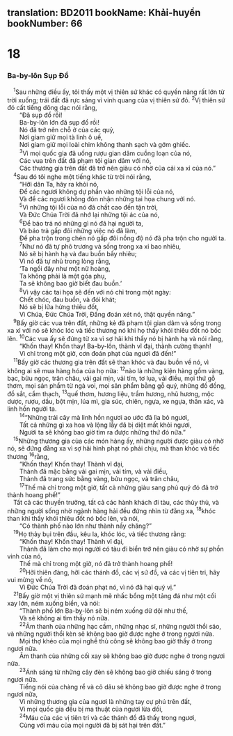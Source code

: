 translation: BD2011
bookName: Khải-huyền 
bookNumber: 66
-------

<div class="title"><h1>18</h1><h3>Ba-by-lôn Sụp Ðổ</h3></div>
<span class="verse kh_18_1"> <sup>1</sup>Sau những điều ấy, tôi thấy một vị thiên sứ khác có quyền năng rất lớn từ trời xuống; trái đất đã rực sáng vì vinh quang của vị thiên sứ đó. </span>
<span class="verse kh_18_2"><sup>2</sup>Vị thiên sứ đó cất tiếng dõng dạc nói rằng,<br/>  “Ðã sụp đổ rồi!<br/>  Ba-by-lôn lớn đã sụp đổ rồi!<br/>  Nó đã trở nên chỗ ở của các quỷ,<br/>  Nơi giam giữ mọi tà linh ô uế,<br/>  Nơi giam giữ mọi loài chim không thanh sạch và gớm ghiếc.<br/></span>
<span class="verse kh_18_3">  <sup>3</sup>Vì mọi quốc gia đã uống rượu gian dâm cuồng loạn của nó,<br/>  Các vua trên đất đã phạm tội gian dâm với nó,<br/>  Các thương gia trên đất đã trở nên giàu có nhờ của cải xa xỉ của nó.”<br/></span>
<span class="verse kh_18_4"> <sup>4</sup>Sau đó tôi nghe một tiếng khác từ trời nói rằng,<br/>  “Hỡi dân Ta, hãy ra khỏi nó,<br/>  Ðể các ngươi không dự phần vào những tội lỗi của nó,<br/>  Và để các ngươi không đón nhận những tai họa chung với nó.<br/></span>
<span class="verse kh_18_5">  <sup>5</sup>Vì những tội lỗi của nó đã chất cao đến tận trời,<br/>  Và Ðức Chúa Trời đã nhớ lại những tội ác của nó,<br/></span>
<span class="verse kh_18_6">  <sup>6</sup>Ðể báo trả nó những gì nó đã hại người ta,<br/>  Và báo trả gấp đôi những việc nó đã làm,<br/>  Ðể pha trộn trong chén nó gấp đôi nồng độ nó đã pha trộn cho người ta.<br/></span>
<span class="verse kh_18_7">  <sup>7</sup>Như nó đã tự phô trương và sống trong xa xỉ bao nhiêu,<br/>  Nó sẽ bị hành hạ và đau buồn bấy nhiêu;<br/>  Vì nó đã tự nhủ trong lòng rằng,<br/>  ‘Ta ngồi đây như một nữ hoàng,<br/>  Ta không phải là một góa phụ,<br/>  Ta sẽ không bao giờ biết đau buồn.’<br/></span>
<span class="verse kh_18_8">  <sup>8</sup>Vì vậy các tai họa sẽ đến với nó chỉ trong một ngày:<br/>  Chết chóc, đau buồn, và đói khát;<br/>  Nó sẽ bị lửa hừng thiêu đốt,<br/>  Vì Chúa, Ðức Chúa Trời, Ðấng đoán xét nó, thật quyền năng.”<br/></span>
<span class="verse kh_18_9"> <sup>9</sup>Bấy giờ các vua trên đất, những kẻ đã phạm tội gian dâm và sống trong xa xỉ với nó sẽ khóc lóc và tiếc thương nó khi họ thấy khói thiêu đốt nó bốc lên. </span>
<span class="verse kh_18_10"><sup>10</sup>Các vua ấy sẽ đứng từ xa vì sợ hãi khi thấy nó bị hành hạ và nói rằng,<br/>  “Khốn thay! Khốn thay! Ba-by-lôn, thành vĩ đại, thành cường thạnh!<br/>  Vì chỉ trong một giờ, cơn đoán phạt của ngươi đã đến!”<br/></span>
<span class="verse kh_18_11"> <sup>11</sup>Bấy giờ các thương gia trên đất sẽ than khóc và đau buồn về nó, vì không ai sẽ mua hàng hóa của họ nữa: </span>
<span class="verse kh_18_12"><sup>12</sup>nào là những kiện hàng gồm vàng, bạc, bửu ngọc, trân châu, vải gai mịn, vải tím, tơ lụa, vải điều, mọi thứ gỗ thơm, mọi sản phẩm từ ngà voi, mọi sản phẩm bằng gỗ quý, những đồ đồng, đồ sắt, cẩm thạch, </span>
<span class="verse kh_18_13"><sup>13</sup>quế thơm, hương liệu, trầm hương, nhũ hương, mộc dược, rượu, dầu, bột mịn, lúa mì, gia súc, chiên, ngựa, xe ngựa, thân xác, và linh hồn người ta. <br/></span>
<span class="verse kh_18_14">  <sup>14</sup>“Những trái cây mà linh hồn ngươi ao ước đã lìa bỏ ngươi,<br/>  Tất cả những gì xa hoa và lộng lẫy đã bị diệt mất khỏi ngươi,<br/>  Người ta sẽ không bao giờ tìm ra được những thứ đó nữa.”<br/></span>
<span class="verse kh_18_15"> <sup>15</sup>Những thương gia của các món hàng ấy, những người được giàu có nhờ nó, sẽ đứng đằng xa vì sợ hãi hình phạt nó phải chịu, mà than khóc và tiếc thương </span>
<span class="verse kh_18_16"><sup>16</sup>rằng,<br/>  “Khốn thay! Khốn thay! Thành vĩ đại,<br/>  Thành đã mặc bằng vải gai mịn, vải tím, và vải điều,<br/>  Thành đã trang sức bằng vàng, bửu ngọc, và trân châu,<br/></span>
<span class="verse kh_18_17">  <sup>17</sup>Thế mà chỉ trong một giờ, tất cả những giàu sang phú quý đó đã trở thành hoang phế!”<br/> Tất cả các thuyền trưởng, tất cả các hành khách đi tàu, các thủy thủ, và những người sống nhờ ngành hàng hải đều đứng nhìn từ đằng xa, </span>
<span class="verse kh_18_18"><sup>18</sup>khóc than khi thấy khói thiêu đốt nó bốc lên, và nói,<br/>  “Có thành phố nào lớn như thành nầy chăng?”<br/></span>
<span class="verse kh_18_19"> <sup>19</sup>Họ thảy bụi trên đầu, kêu la, khóc lóc, và tiếc thương rằng:<br/>  “Khốn thay! Khốn thay! Thành vĩ đại,<br/>  Thành đã làm cho mọi người có tàu đi biển trở nên giàu có nhờ sự phồn vinh của nó,<br/>  Thế mà chỉ trong một giờ, nó đã trở thành hoang phế!<br/></span>
<span class="verse kh_18_20">  <sup>20</sup>Hỡi thiên đàng, hỡi các thánh đồ, các vị sứ đồ, và các vị tiên tri, hãy vui mừng về nó,<br/>  Vì Ðức Chúa Trời đã đoán phạt nó, vì nó đã hại quý vị.”<br/></span>
<span class="verse kh_18_21"> <sup>21</sup>Bấy giờ một vị thiên sứ mạnh mẽ nhấc bổng một tảng đá như một cối xay lớn, ném xuống biển, và nói:<br/>  “Thành phố lớn Ba-by-lôn sẽ bị ném xuống dữ dội như thế,<br/>  Và sẽ không ai tìm thấy nó nữa.<br/></span>
<span class="verse kh_18_22">  <sup>22</sup>Âm thanh của những hạc cầm, những nhạc sĩ, những người thổi sáo, và những người thổi kèn sẽ không bao giờ được nghe ở trong ngươi nữa.<br/>  Mọi thợ khéo của mọi nghề thủ công sẽ không bao giờ thấy ở trong ngươi nữa.<br/>  Âm thanh của những cối xay sẽ không bao giờ được nghe ở trong ngươi nữa.<br/></span>
<span class="verse kh_18_23">  <sup>23</sup>Ánh sáng từ những cây đèn sẽ không bao giờ chiếu sáng ở trong ngươi nữa.<br/>  Tiếng nói của chàng rể và cô dâu sẽ không bao giờ được nghe ở trong ngươi nữa,<br/>  Vì những thương gia của ngươi là những tay cự phú trên đất,<br/>  Vì mọi quốc gia đều bị ma thuật của ngươi lừa dối,<br/></span>
<span class="verse kh_18_24">  <sup>24</sup>Máu của các vị tiên tri và các thánh đồ đã thấy trong ngươi, <br/>  Cùng với máu của mọi người đã bị sát hại trên đất.”<br/></span>
